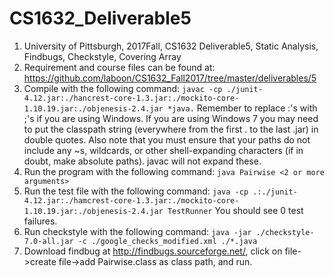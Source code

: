 # CS1632_Deliverable5  
1. University of Pittsburgh, 2017Fall, CS1632 Deliverable5, Static Analysis, Findbugs, Checkstyle, Covering Array  
2. Requirement and course files can be found at: https://github.com/laboon/CS1632_Fall2017/tree/master/deliverables/5  
3. Compile with the following command: `javac -cp ./junit-4.12.jar:./hancrest-core-1.3.jar:./mockito-core-1.10.19.jar:./objenesis-2.4.jar *java.` Remember to replace :'s with ;'s if you are using Windows. If you are using Windows 7 you may need to put the classpath string (everywhere from the first . to the last .jar) in double quotes. Also note that you must ensure that your paths do not include any ~s, wildcards, or other shell-expanding characters (if in doubt, make absolute paths). javac will not expand these. 
4. Run the program with the following command: `java Pairwise <2 or more arguments>`
5. Run the test file with the following command: `java -cp .:./junit-4.12.jar:./hamcrest-core-1.3.jar:./mockito-core-1.10.19.jar:./objenesis-2.4.jar TestRunner` You should see 0 test failures.
6. Run checkstyle with the following command: `java -jar ./checkstyle-7.0-all.jar -c ./google_checks_modified.xml ./*.java`
7. Download findbug at http://findbugs.sourceforge.net/, click on file->create file->add Pairwise.class as class path, and run.
